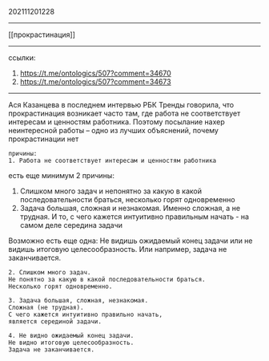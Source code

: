 202111201228
***
[[прокрастинация]]
***
ссылки: 
1. https://t.me/ontologics/507?comment=34670
2. https://t.me/ontologics/507?comment=34673
***
Ася Казанцева в последнем интервью РБК Тренды говорила, что прокрастинация возникает часто там, где работа не соответствует интересам и ценностям работника. Поэтому посылание нахер неинтересной работы – одно из лучших объяснений, почему прокрастинации нет
```
причины:
1. Работа не соответствует интересам и ценностям работника
```

есть еще минимум 2 причины:
1. Слишком много задач и непонятно за какую в какой последовательности браться, несколько горят одновременно
2. Задача большая, сложная и незнакомая. Именно сложная, а не трудная. И то, с чего кажется интуитивно правильным начать - на самом деле середина задачи

Возможно есть еще одна:
Не видишь ожидаемый конец задачи или не видишь итоговую целесообразность. Или например, задача не заканчивается.
```
2. Слишком много задач.
Не понятно за какую в какой последовательности браться.
Несколько горят одновременно.

3. Задача большая, сложная, незнакомая.
Сложная (не трудная).
С чего кажется интуитивно правильно начать, 
является серединой задачи.

4. Не видно ожидаемый конец задачи.
Не видно итоговую целесообразность.
Задача не заканчивается.